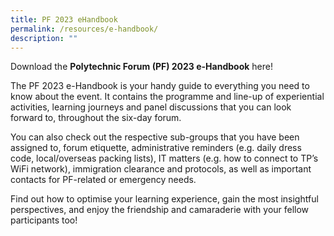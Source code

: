 ```yaml
---
title: PF 2023 eHandbook
permalink: /resources/e-handbook/
description: ""
---
```

Download the **Polytechnic Forum (PF) 2023 e-Handbook** here!

The PF 2023 e-Handbook is your handy guide to everything you need to know about the event. It contains the programme and line-up of experiential activities, learning journeys and panel discussions that you can look forward to, throughout the six-day forum.

You can also check out the respective sub-groups that you have been assigned to, forum etiquette, administrative reminders (e.g. daily dress code, local/overseas packing lists), IT matters (e.g. how to connect to TP’s WiFi network), immigration clearance and protocols, as well as important contacts for PF-related or emergency needs.

Find out how to optimise your learning experience, gain the most insightful perspectives, and enjoy the friendship and camaraderie with your fellow participants too!